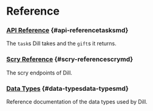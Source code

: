 # Reference

### [API Reference](tasks.md) {#api-referencetasksmd}

The `task`s Dill takes and the `gift`s it returns.

### [Scry Reference](scry.md) {#scry-referencescrymd}

The scry endpoints of Dill.

### [Data Types](data-types.md) {#data-typesdata-typesmd}

Reference documentation of the data types used by Dill.
